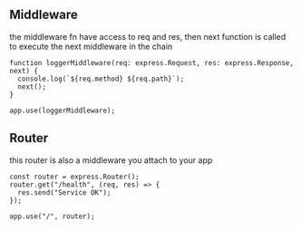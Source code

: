 ## Middleware

the middleware fn have access to req and res, then next function is called to execute the next middleware in the chain

```(javascript)
function loggerMiddleware(req: express.Request, res: express.Response, next) {
  console.log(`${req.method} ${req.path}`);
  next();
}

app.use(loggerMiddleware);
```

## Router

this router is also a middleware you attach to your app

```
const router = express.Router();
router.get("/health", (req, res) => {
  res.send("Service OK");
});

app.use("/", router);
```
